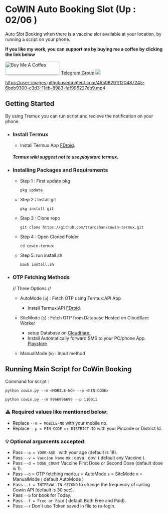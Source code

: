 #  CoWIN Auto Booking Slot (Up : 02/06 )

Auto Slot Booking when there is a vaccine slot available at your location, by running a script on your phone. 

**If you like my work, you can support me by buying me a coffee by clicking the link below**

<a href="https://www.buymeacoffee.com/truroshan" target="_blank"><img src="https://www.buymeacoffee.com/assets/img/custom_images/orange_img.png" alt="Buy Me A Coffee" style="height: 41px !important;width: 174px !important;box-shadow: 0px 3px 2px 0px rgba(190, 190, 190, 0.5) !important;-webkit-box-shadow: 0px 3px 2px 0px rgba(190, 190, 190, 0.5) !important;" ></a>   [Telegram Group](https://t.me/CoWIN_Termux)
![](https://gist.githubusercontent.com/m8rge/4c2b36369c9f936c02ee883ca8ec89f1/raw/c03fd44ee2b63d7a2a195ff44e9bb071e87b4a40/telegram-single-path-24px.svg)

https://user-images.githubusercontent.com/45506201/120487245-6bdb9300-c3d3-11eb-8983-fef996227eb9.mp4

  ## Getting Started
  By using Tremux you can run script and recieve the notification on your phone.

  - ### Install Termux 

    - Install Termux App [FDroid](https://f-droid.org/en/packages/com.termux/).
    ##### Termux wiki suggest not to use playstore termux.

    
 - ### Installing Packages and Requirements
   - Step 1 : First update pkg
    
         pkg update

   - Step 2 : Install git

         pkg install git

   - Step 3 : Clone repo 

         git clone https://github.com/truroshan/cowin-termux.git
        
   - Step 4 : Open Cloned Folder
        
         cd cowin-termux

   - Step 5: run install.sh 
         
         bash install.sh
  - ### OTP Fetching Methods
      // Three Options //
    - AutoMode (`a`) : Fetch OTP using Termux:API App 
      - Install Termux:API [FDroid](https://f-droid.org/en/packages/com.termux.api/).
          
    - SiteMode (`s`) :  Fetch OTP from Database Hosted on Cloudflare Worker
      - setup Database on [Cloudflare.](https://github.com/truroshan/CloudflareCoWinDB)
      - Install Automatically forward SMS to your PC/phone App. [Playstore](https://play.google.com/store/apps/details?id=com.gawk.smsforwarder)
    - ManualMode (`m`) : Input method

## Running Main Script for CoWin Booking

Command for script :

    python cowin.py --m <MOBILE-NO> --p <PIN-CODE> 
    
    python cowin.py --m 9966996699 --p 110011 
    
### :warning: Required values like mentioned below:

  - Replace `--m = MOBILE-NO` with your mobile no.
  - Replace `--p = PIN-CODE or DISTRICT-ID` with your Pincode or District Id.

### :bulb: Optional arguments accepted:
  - Pass `--a = YOUR-AGE ` with your age (default is 18).
  - Pass `--v = Vaccine Name` ex : cova | covi ( default any Vaccine ).
  - Pass `--d = DOSE_COUNT` Vaccine First Dose or Second Dose (default dose is 1).
  - Pass `--o` = OTP fetching mode.`a` = AutoMode `s` = SiteMode `m` = ManualMode
    ( default AutoMode )
  - Pass `--t = INTERVAL-IN-SECOND` to change the frequency of calling Cowin API  (default is 30 sec).
  - Pass `--b` for book for Today.
  - Pass `--f = Free or Paid` ( default Both Free and Paid).
  - Pass `--r` Don't use Token saved in file to re-login.
